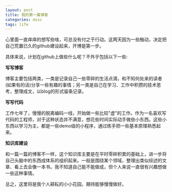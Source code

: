 ```yaml
---
layout: post
title: 我的第一篇博客
categories: misc
tags: life
---
```


心里面一直痒痒的想写些啥，可总没有付之于行动。这两天因为一些触动，决定把自己荒置已久的github建设起来，开博是第一步。

具体来说，计划在github上做些什么呢？不外乎包括以下一些:

**写写博客**

博客主要包括两类，一类是记录自己一些零碎的生活点滴，和不知何处来的读者(如果有的话)分享一些有趣的事情；另一类是自己在学习、工作中积攒的技术思考，整理成文，以blog的形式留条记录。

**写写代码**

工作七年了，慢慢的脱离编码一线，开始做一些比较"虚"的工作。作为一名喜欢写代码的工程师，对于这种状态并不满意，想花些时间实际动手做些小东西。这些小东西以学习为主，都是一些demo级的小程序，通过练手把一些基本原理熟悉起来。

**知识库建设**

和一篇一篇的博客不一样，这个知识库主要是在平时零碎积累的基础上，进一步将自己头脑中的东西成体系的组织起来。一般是围绕某个领域，整理出类似综述的文章、看上去会像一本书。我不知道自己能不能做成，但个人来说一直很有兴趣想做一些这种事情。


总之，这里将是我个人耕耘的小小花园，期待能够慢慢做好。

